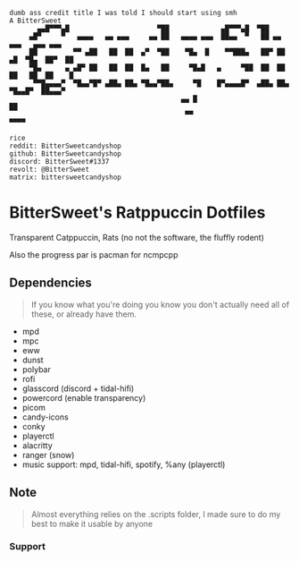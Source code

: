 ```
dumb ass credit title I was told I should start using smh
A BitterSweet
       ▄▄█▀▀▀▄█                      ▀██             ▄█▀▀▀▄█  ▀██
     ▄█▀     ▀   ▄▄▄▄   ▄▄ ▄▄▄     ▄▄ ██   ▄▄▄▄ ▄▄▄  ██▄▄  ▀   ██ ▄▄     ▄▄▄   ▄▄▄ ▄▄▄
     ██         ▀▀ ▄██   ██  ██  ▄▀  ▀██    ▀█▄  █    ▀▀███▄   ██▀ ██  ▄█  ▀█▄  ██▀  ██
     ▀█▄      ▄ ▄█▀ ██   ██  ██  █▄   ██     ▀█▄█   ▄     ▀██  ██  ██  ██   ██  ██    █
      ▀▀█▄▄▄▄▀  ▀█▄▄▀█▀ ▄██▄ ██▄ ▀█▄▄▀██▄     ▀█    █▀▄▄▄▄█▀  ▄██▄ ██▄  ▀█▄▄█▀  ██▄▄▄▀
                                           ▄▄ █                                 ██
                                            ▀▀                                 ▀▀▀▀
                                                                                    	rice
reddit: BitterSweetcandyshop
github: BitterSweetcandyshop
discord: BitterSweet#1337
revolt: @BitterSweet
matrix: bittersweetcandyshop
```

# BitterSweet's Ratppuccin Dotfiles
Transparent Catppuccin, Rats (no not the software, the fluffly rodent)

Also the progress par is pacman for ncmpcpp

## Dependencies
> If you know what you're doing you know you don't actually need all of these, or already have them.
- mpd
- mpc
- eww
- dunst
- polybar
- rofi
- glasscord (discord + tidal-hifi)
- powercord (enable transparency)
- picom
- candy-icons
- conky
- playerctl
- alacritty
- ranger (snow)
- music support: mpd, tidal-hifi, spotify, %any (playerctl)

## Note
> Almost everything relies on the .scripts folder, I made sure to do my best to make it usable by anyone

### Support

